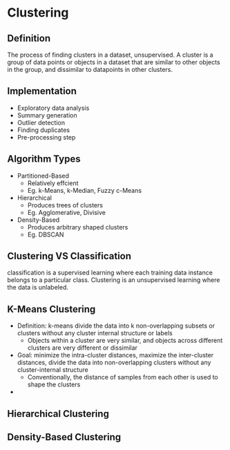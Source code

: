 # Clustering
## Definition
The process of finding clusters in a dataset, unsupervised.
A cluster is a group of data points or objects in a dataset that are similar to other objects in the group, and dissimilar to datapoints in other clusters.
## Implementation
* Exploratory data analysis
* Summary generation
* Outlier detection
* Finding duplicates
* Pre-processing step
## Algorithm Types
* Partitioned-Based
  * Relatively effcient
  * Eg. k-Means, k-Median, Fuzzy c-Means
* Hierarchical
  * Produces trees of clusters
  * Eg. Agglomerative, Divisive
* Density-Based
  * Produces arbitrary shaped clusters
  * Eg. DBSCAN
## Clustering VS Classification
classification is a supervised learning where each training data instance belongs to a particular class.
Clustering is an unsupervised learning where the data is unlabeled.
## K-Means Clustering
* Definition: k-means divide the data into k non-overlapping subsets or clusters without any cluster internal structure or labels
  * Objects within a cluster are very similar, and objects across different clusters are very different or dissimilar
* Goal: minimize the intra-cluster distances, maximize the inter-cluster distances, divide the data into non-overlapping clusters without any cluster-internal structure
  * Conventionally, the distance of samples from each other is used to shape the clusters
* 
## Hierarchical Clustering
## Density-Based Clustering
